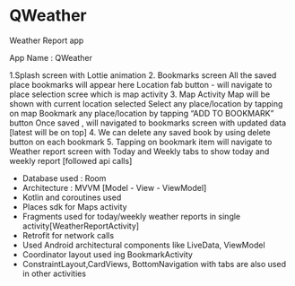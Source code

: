 # QWeather


Weather Report app 


App Name : QWeather

1.Splash screen with Lottie animation
2. Bookmarks screen
    All the saved place bookmarks will appear here
    Location fab button - will navigate to place selection scree which is map activity
3. Map Activity 
    Map will be shown with current location selected
    Select any place/location by tapping on map
    Bookmark any place/location by tapping “ADD TO BOOKMARK” button
    Once saved , will navigated to bookmarks screen with updated data [latest will be on top]
4. We can delete any saved book  by using delete button on each bookmark
5. Tapping on bookmark item will navigate to Weather report screen with Today and Weekly tabs to show today and weekly report [followed api calls]
 

- Database used : Room
- Architecture : MVVM [Model - View - ViewModel]
- Kotlin and coroutines used
- Places sdk for Maps activity
- Fragments used for today/weekly weather reports in single activity[WeatherReportActivity]
- Retrofit for network calls
- Used Android architectural components like LiveData, ViewModel
- Coordinator layout used ing BookmarkActivity
- ConstraintLayout,CardViews, BottomNavigation with tabs are also used in other activities


